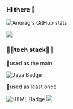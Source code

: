 ### Hi there 👋

![Anurag's GitHub stats](https://github-readme-stats.vercel.app/api?username=leejm9&show_icons=true&theme=radical)

<!--
**leejm9/leejm9** is a ✨ _special_ ✨ repository because its `README.md` (this file) appears on your GitHub profile.

Here are some ideas to get you started:

- 🔭 I’m currently working on ...
- 🌱 I’m currently learning ...
- 👯 I’m looking to collaborate on ...
- 🤔 I’m looking for help with ...
- 💬 Ask me about ...
- 📫 How to reach me: ...
- 😄 Pronouns: ...
- ⚡ Fun fact: ...
-->
<a href="https://accurate-yuzu-704.notion.site/ac9c3f65f55742658b9a6c5da06c1ba9?v=c50e37e06b45473798f50784ab50ce56&pvs=4" target="_blank"><img src="https://img.shields.io/badge/notion-000000?style=flat-square&logo=notion&logoColor=white"/></a>

### 🐱‍🏍tech stack🐱‍🏍
🥇used as the main

![Java Badge](https://img.shields.io/badge/JAVA-%23007396?style=for-the-badge&logo=JAVA&logoColor=white)

🥇used as least once

![HTML Badge](https://img.shields.io/badge/HTML-E34F26?style=for-the-badge&logo=html5&logoColor=white)
<img src="https://img.shields.io/badge/javascript-F7DF1E?style=for-the-badge&logo=javascript&logoColor=black">
